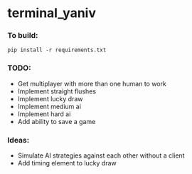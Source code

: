 # terminal_yaniv
### To build:
`pip install -r requirements.txt`

### TODO:
- Get multiplayer with more than one human to work
- Implement straight flushes
- Implement lucky draw
- Implement medium ai
- Implement hard ai
- Add ability to save a game

### Ideas:
- Simulate AI strategies against each other without a client
- Add timing element to lucky draw